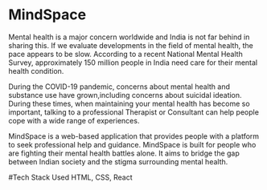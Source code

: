 # MindSpace

Mental health is a major concern worldwide and India is not far behind in sharing this. If we evaluate developments in the field of mental health, 
the pace appears to be slow. According to a recent National Mental Health Survey, approximately 150 million people in India need care for their mental
health condition.

During the COVID-19 pandemic, concerns about mental health and substance use have grown,including concerns about suicidal ideation. During these times, 
when maintaining your mental health has become so important, talking to a professional Therapist or Consultant can help people cope with a wide range of 
experiences.

MindSpace is a web-based application that provides people with a platform to seek professional help and guidance. MindSpace is built for people who are fighting their mental health battles alone. It aims to bridge
the gap between Indian society and the stigma surrounding mental health.

#Tech Stack Used
HTML, CSS, React
